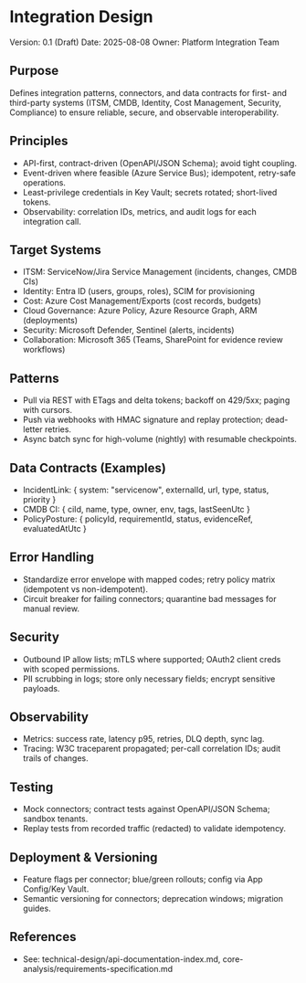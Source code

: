 # Integration Design

Version: 0.1 (Draft)
Date: 2025-08-08
Owner: Platform Integration Team

## Purpose
Defines integration patterns, connectors, and data contracts for first- and third-party systems (ITSM, CMDB, Identity, Cost Management, Security, Compliance) to ensure reliable, secure, and observable interoperability.

## Principles
- API-first, contract-driven (OpenAPI/JSON Schema); avoid tight coupling.
- Event-driven where feasible (Azure Service Bus); idempotent, retry-safe operations.
- Least-privilege credentials in Key Vault; secrets rotated; short-lived tokens.
- Observability: correlation IDs, metrics, and audit logs for each integration call.

## Target Systems
- ITSM: ServiceNow/Jira Service Management (incidents, changes, CMDB CIs)
- Identity: Entra ID (users, groups, roles), SCIM for provisioning
- Cost: Azure Cost Management/Exports (cost records, budgets)
- Cloud Governance: Azure Policy, Azure Resource Graph, ARM (deployments)
- Security: Microsoft Defender, Sentinel (alerts, incidents)
- Collaboration: Microsoft 365 (Teams, SharePoint for evidence review workflows)

## Patterns
- Pull via REST with ETags and delta tokens; backoff on 429/5xx; paging with cursors.
- Push via webhooks with HMAC signature and replay protection; dead-letter retries.
- Async batch sync for high-volume (nightly) with resumable checkpoints.

## Data Contracts (Examples)
- IncidentLink: { system: "servicenow", externalId, url, type, status, priority }
- CMDB CI: { ciId, name, type, owner, env, tags, lastSeenUtc }
- PolicyPosture: { policyId, requirementId, status, evidenceRef, evaluatedAtUtc }

## Error Handling
- Standardize error envelope with mapped codes; retry policy matrix (idempotent vs non-idempotent).
- Circuit breaker for failing connectors; quarantine bad messages for manual review.

## Security
- Outbound IP allow lists; mTLS where supported; OAuth2 client creds with scoped permissions.
- PII scrubbing in logs; store only necessary fields; encrypt sensitive payloads.

## Observability
- Metrics: success rate, latency p95, retries, DLQ depth, sync lag.
- Tracing: W3C traceparent propagated; per-call correlation IDs; audit trails of changes.

## Testing
- Mock connectors; contract tests against OpenAPI/JSON Schema; sandbox tenants.
- Replay tests from recorded traffic (redacted) to validate idempotency.

## Deployment & Versioning
- Feature flags per connector; blue/green rollouts; config via App Config/Key Vault.
- Semantic versioning for connectors; deprecation windows; migration guides.

## References
- See: technical-design/api-documentation-index.md, core-analysis/requirements-specification.md
